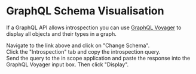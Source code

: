 # GraphQL Schema Visualisation

If a GraphQL API allows introspection you can use [GraphQL Voyager](https://ivangoncharov.github.io/graphql-voyager/) to display all objects and their types in a graph.  

Navigate to the link above and click on "Change Schema".  
Click the "Introspection" tab and copy the introspection query.  
Send the query to the in scope application and paste the response into the GraphQL Voyager input box. Then click "Display".  
